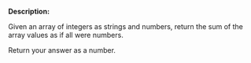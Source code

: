 **Description:**

Given an array of integers as strings and numbers, return the sum of the array values as if all were numbers.

Return your answer as a number.
